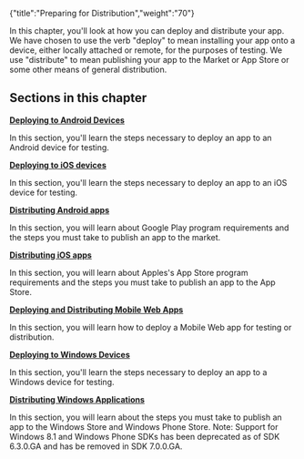 {"title":"Preparing for Distribution","weight":"70"} 

In this chapter, you'll look at how you can deploy and distribute your app. We have chosen to use the verb "deploy" to mean installing your app onto a device, either locally attached or remote, for the purposes of testing. We use "distribute" to mean publishing your app to the Market or App Store or some other means of general distribution.

## Sections in this chapter

**[Deploying to Android Devices](/docs/appc/Titanium_SDK/Titanium_SDK_Guide/Preparing_for_Distribution/Deploying_to_Android_Devices/)**

In this section, you'll learn the steps necessary to deploy an app to an Android device for testing.

**[Deploying to iOS devices](/docs/appc/Titanium_SDK/Titanium_SDK_Guide/Preparing_for_Distribution/Deploying_to_iOS_devices/)**

In this section, you'll learn the steps necessary to deploy an app to an iOS device for testing.

**[Distributing Android apps](/docs/appc/Titanium_SDK/Titanium_SDK_Guide/Preparing_for_Distribution/Distributing_Android_apps/)**

In this section, you will learn about Google Play program requirements and the steps you must take to publish an app to the market.

**[Distributing iOS apps](/docs/appc/Titanium_SDK/Titanium_SDK_Guide/Preparing_for_Distribution/Distributing_iOS_apps/)**

In this section, you will learn about Apples's App Store program requirements and the steps you must take to publish an app to the App Store.

**[Deploying and Distributing Mobile Web Apps](#undefined)**

In this section, you will learn how to deploy a Mobile Web app for testing or distribution.

**[Deploying to Windows Devices](/docs/appc/Titanium_SDK/Titanium_SDK_Guide/Preparing_for_Distribution/Deploying_to_Windows_Devices/)**

In this section, you'll learn the steps necessary to deploy an app to a Windows device for testing.

**[Distributing Windows Applications](/docs/appc/Titanium_SDK/Titanium_SDK_Guide/Preparing_for_Distribution/Distributing_Windows_Applications/)**

In this section, you will learn about the steps you must take to publish an app to the Windows Store and Windows Phone Store. Note: Support for Windows 8.1 and Windows Phone SDKs has been deprecated as of SDK 6.3.0.GA and has be removed in SDK 7.0.0.GA.